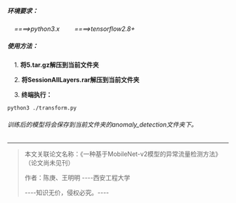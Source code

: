 ##### 环境要求：

&nbsp;&nbsp;&nbsp;&nbsp;*====>python3.x*&emsp;
&nbsp;&nbsp;&nbsp;&nbsp;*====>tensorflow2.8+*

##### 使用方法：

&nbsp;&nbsp;&nbsp;&nbsp;1. **将5.tar.gz解压到当前文件夹**

&nbsp;&nbsp;&nbsp;&nbsp;2. **将SessionAllLayers.rar解压到当前文件夹**

&nbsp;&nbsp;&nbsp;&nbsp;3. **终端执行：**



	python3 ./transform.py


###### 训练后的模型将会保存到当前文件夹的anomaly_detection文件夹下。

***

> 
>
> 本文关联论文名称：《一种基于MobileNet-v2模型的异常流量检测方法》 （论文尚未见刊）
>
> 作者：陈庚、王明明        ----西安工程大学
>
> ----知识无价，侵权必究。----
>
> 






